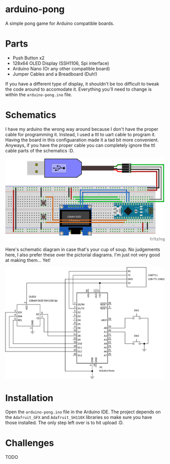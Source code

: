 # arduino-pong

A simple pong game for Arduino compatible boards.

# Parts

* Push Button x2
* 128x64 OLED Display (SSH1106, Spi interface)
* Arduino Nano (Or any other compatible board)
* Jumper Cables and a Breadboard (Duh!)

If you have a different type of display, it shouldn't be too difficult to tweak the code around to accomodate it. Everything you'll need to change is within the `arduino-pong.ino` file.

# Schematics

I have my arduino the wrong way around because I don't have the proper cable for programming it. Instead, I used a ttl to uart cable to program it. Having the board in this configuaration made it a tad bit more convenient. Anyways, if you have the proper cable you can completely ignore the ttl cable parts of the schematics :D.

![Pictorial Diagram](./images/arduino-pong-fritzing.png)

Here's schematic diagram in case that's your cup of soup. No judgements here, I also prefer these over the pictorial diagrams. I'm just not very good at making them... Yet!

![Schematic Diagram](./images/arduino-pong-schematic.png)

# Installation

Open the `arduino-pong.ino` file in the Arduino IDE. The project depends on the `Adafruit_GFX` and `Adafruit_SH110X` libraries so make sure you have those installed. The only step left over is to hit upload :D.

# Challenges

TODO